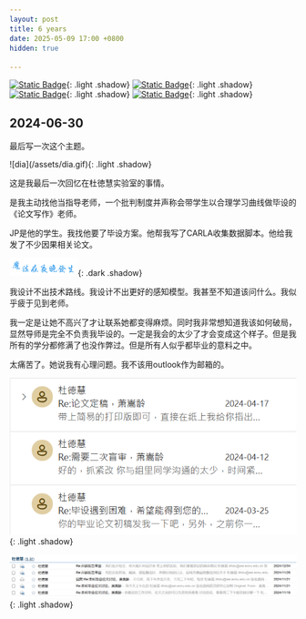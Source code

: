 ```yaml
---
layout: post
title: 6 years
date: 2025-05-09 17:00 +0800
hidden: true

---
```

[![Static Badge](https://img.shields.io/badge/%E6%80%9D%E6%94%BF-%E6%9C%B1%E8%8E%BA-55acee?logo=w3schools)](https://faculty.ecnu.edu.cn/_s43/zy2_11390/main.psp){: .light .shadow}
[![Static Badge](https://img.shields.io/badge/%E6%95%99%E5%8A%A1-%E7%AB%A0%E6%99%B4-55acee?logo=w3schools)](https://www.sei.ecnu.edu.cn/jfjxzrygwfg/list.htm){: .light .shadow}
[![Static Badge](https://img.shields.io/badge/%E6%95%99%E6%8E%88-%E6%9D%9C%E5%BE%B3%E6%85%A7-55acee)](https://faculty.ecnu.edu.cn/_s43/ddh/main.psp){: .light .shadow}
[![Static Badge](https://img.shields.io/badge/%E5%B7%A5%E7%A8%8B%E5%B8%88-%E5%BE%90%E5%88%9A-55acee)](https://faculty.ecnu.edu.cn/_s43/xg2/main.psp){: .light .shadow}

## 2024-06-30
<p style="color: #1b1b1e;">最后写一次这个主题。</p>
![dia](/assets/dia.gif){: .light .shadow}

<p style="color: #1b1b1e;">这是我最后一次回忆在杜徳慧实验室的事情。</p>

<p style="color: #1b1b1e;">是我主动找他当指导老师，一个批判制度并声称会带学生以合理学习曲线做毕设的《论文写作》老师。</p>

<p style="color: #1b1b1e;">JP是他的学生。我找他要了毕设方案。他帮我写了CARLA收集数据脚本。他给我发了不少因果相关论文。 </p>

![dia](/assets/magic.gif){: .dark .shadow}

<p style="color: #1b1b1e;">我设计不出技术路线。我设计不出更好的感知模型。我甚至不知道该问什么。我似乎疲于见到老师。</p>

<p style="color: #1b1b1e;">我一定是让她不高兴了才让联系她都变得麻烦。同时我非常想知道我该如何破局，显然导师是完全不负责我毕设的。一定是我会的太少了才会变成这个样子。但是我所有的学分都修满了也没作弊过。但是所有人似乎都毕业的意料之中。</p>

<p style="color: #1b1b1e;">太痛苦了。她说我有心理问题。我不该用outlook作为邮箱的。</p>

![m1](/assets/m1.png){: .light .shadow}

![m2](/assets/m2.png){: .light .shadow}